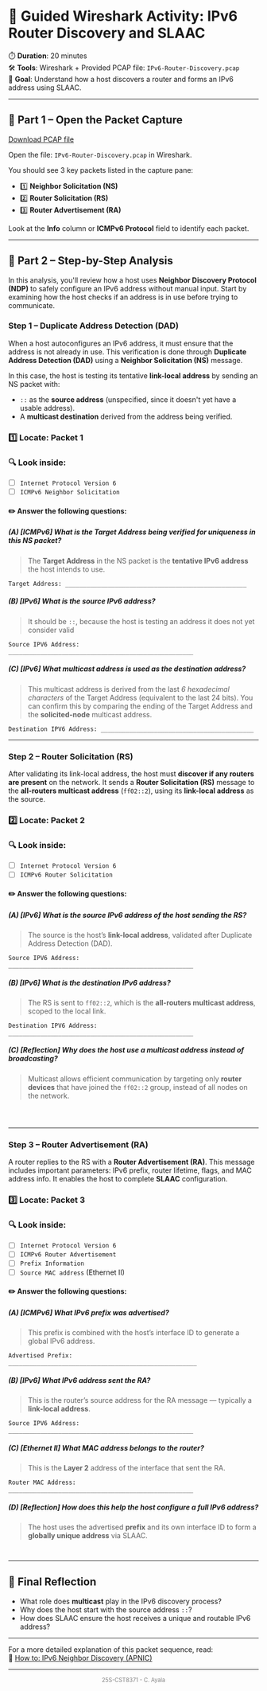 
# 🧩 Guided Wireshark Activity: IPv6 Router Discovery and SLAAC

⏱️ **Duration**: 20 minutes  
🛠️ **Tools**: Wireshark + Provided PCAP file: `IPv6-Router-Discovery.pcap`  
🎯 **Goal**: Understand how a host discovers a router and forms an IPv6 address using SLAAC.

---

## 📁 Part 1 – Open the Packet Capture

[Download PCAP file](https://https://github.com/ayalac1111/Networking-Courses/raw/main/25S-CST8371/Resources/ipv6-Router-Discovery.pcapng)

Open the file: `IPv6-Router-Discovery.pcap` in Wireshark.

You should see 3 key packets listed in the capture pane:

- 1️⃣ **Neighbor Solicitation (NS)**
- 2️⃣ **Router Solicitation (RS)**
- 3️⃣ **Router Advertisement (RA)**

Look at the **Info** column or **ICMPv6 Protocol** field to identify each packet.

---

## 🧭 Part 2 – Step-by-Step Analysis

In this analysis, you'll review how a host uses **Neighbor Discovery Protocol (NDP)** to safely configure an IPv6 address without manual input. Start by examining how the host checks if an address is in use before trying to communicate.

### Step 1 – Duplicate Address Detection (DAD)

When a host autoconfigures an IPv6 address, it must ensure that the address is not already in use. This verification is done through **Duplicate Address Detection (DAD)** using a **Neighbor Solicitation (NS)** message.

In this case, the host is testing its tentative **link-local address** by sending an NS packet with:
- `::` as the **source address** (unspecified, since it doesn't yet have a usable address).
- A **multicast destination** derived from the address being verified.

### 1️⃣ **Locate**: Packet 1
### 🔍 Look inside:
- [ ]  `Internet Protocol Version 6`
- [ ]  `ICMPv6 Neighbor Solicitation`
#### **✏️ Answer** the following questions:

##### **(A)** **[ICMPv6]** What is the **Target Address** being verified for uniqueness in this NS packet?

> The **Target Address** in the NS packet is the **tentative IPv6 address** the host intends to use.

```
Target Address: ___________________________________________________
```

##### **(B)** **[IPv6]** What is the source IPv6 address?

>It should be `::`, because the host is testing an address it does not yet consider valid

```
Source IPV6 Address: ____________________________________________________  
```

##### **(C)** **[IPv6]** What multicast address is used as the destination address?

> This multicast address is derived from the last _6 hexadecimal characters_ of the Target Address (equivalent to the last 24 bits). You can confirm this by comparing the ending of the Target Address and the **solicited-node** multicast address.

```
Destination IPV6 Address: ___________________________________________  
```


---

### Step 2 – Router Solicitation (RS)

After validating its link-local address, the host must **discover if any routers are present** on the network. It sends a **Router Solicitation (RS)** message to the **all-routers multicast address** (`ff02::2`), using its **link-local address** as the source.

### 2️⃣ **Locate**: Packet 2
### 🔍 Look inside:
- [ ]  `Internet Protocol Version 6`
- [ ]  `ICMPv6 Router Solicitation`
#### **✏️ Answer** the following questions:

##### **(A)** **[IPv6]** What is the **source IPv6 address** of the host sending the RS?
 
> The source is the host’s **link-local address**, validated after Duplicate Address Detection (DAD).

```
Source IPV6 Address: ____________________________________________________  
```

##### **(B)** **[IPv6]** What is the **destination IPv6 address**?

> The RS is sent to `ff02::2`, which is the **all-routers multicast address**, scoped to the local link.

```
Destination IPV6 Address: ____________________________________________________  
```

##### **(C)**  **[Reflection]** Why does the host use a multicast address instead of broadcasting?

> Multicast allows efficient communication by targeting only **router devices** that have joined the `ff02::2` group, instead of all nodes on the network.

```



```


---

### Step 3 – Router Advertisement (RA)

A router replies to the RS with a **Router Advertisement (RA)**. This message includes important parameters: IPv6 prefix, router lifetime, flags, and MAC address info. It enables the host to complete **SLAAC** configuration.

### 3️⃣ **Locate**: Packet 3

### 🔍 Look inside:
- [ ]  `Internet Protocol Version 6`
- [ ] `ICMPv6 Router Advertisement`
- [ ] `Prefix Information`
- [ ] `Source MAC address` (Ethernet II)

#### **✏️ Answer** the following questions:

##### **(A)**  **[ICMPv6]** What IPv6 **prefix** was advertised?

> This prefix is combined with the host’s interface ID to generate a global IPv6 address.

```
Advertised Prefix: _____________________________________________________
```

##### **(B)** **[IPv6]** What IPv6 address sent the RA?

>This is the router’s source address for the RA message — typically a **link-local address**.

```
Source IPV6 Address: ____________________________________________________  
```

##### **(C)** **[Ethernet II]** What MAC address belongs to the router?

> This is the **Layer 2** address of the interface that sent the RA.

```
Router MAC Address: ____________________________________________________  
```

##### **(D)** **[Reflection]** How does this help the host configure a full IPv6 address?

>The host uses the advertised **prefix** and its own interface ID to form a **globally unique address** via SLAAC.

```


```

---
## 🔎 Final Reflection

- What role does **multicast** play in the IPv6 discovery process?
- Why does the host start with the source address `::`?
- How does SLAAC ensure the host receives a unique and routable IPv6 address?

---
For a more detailed explanation of this packet sequence, read:  
🔗 [How to: IPv6 Neighbor Discovery (APNIC)](https://blog.apnic.net/2019/10/18/how-to-ipv6-neighbor-discovery/)

---
<p style="font-size: 0.8em; text-align: center; color: gray;">
25S-CST8371 - C. Ayala 
</p>